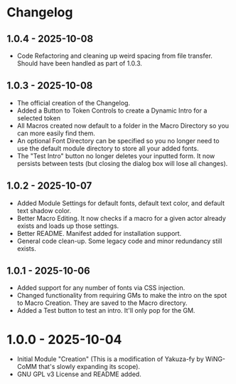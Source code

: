 # Changelog

## 1.0.4 - 2025-10-08
- Code Refactoring and cleaning up weird spacing from file transfer. Should have been handled as part of 1.0.3.

## 1.0.3 - 2025-10-08
- The official creation of the Changelog.
- Added a Button to Token Controls to create a Dynamic Intro for a selected token
- All Macros created now default to a folder in the Macro Directory so you can more easily find them.
- An optional Font Directory can be specified so you no longer need to use the default module directory to store all your added fonts.
- The "Test Intro" button no longer deletes your inputted form. It now persists between tests (but closing the dialog box will lose all changes).

## 1.0.2 - 2025-10-07
- Added Module Settings for default fonts, default text color, and default text shadow color.
- Better Macro Editing. It now checks if a macro for a given actor already exists and loads up those settings.
- Better README. Manifest added for installation support.
- General code clean-up. Some legacy code and minor redundancy still exists.

## 1.0.1 - 2025-10-06
- Added support for any number of fonts via CSS injection.
- Changed functionality from requiring GMs to make the intro on the spot to Macro Creation. They are saved to the Macro directory.
- Added a Test button to test an intro. It'll only pop for the GM.

# 1.0.0 - 2025-10-04
- Initial Module "Creation" (This is a modification of Yakuza-fy by WiNG-CoMM that's slowly expanding its scope).
- GNU GPL v3 License and README added.
